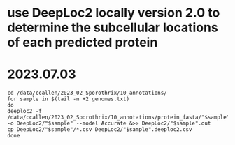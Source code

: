 # use DeepLoc2 locally version 2.0 to determine the subcellular locations of each predicted protein
# 2023.07.03

```
cd /data/ccallen/2023_02_Sporothrix/10_annotations/
for sample in $(tail -n +2 genomes.txt)
do
deeploc2 -f /data/ccallen/2023_02_Sporothrix/10_annotations/protein_fasta/"$sample".proteins.fa -o DeepLoc2/"$sample" --model Accurate &>> DeepLoc2/"$sample".out
cp DeepLoc2/"$sample"/*.csv DeepLoc2/"$sample".deeploc2.csv
done
```